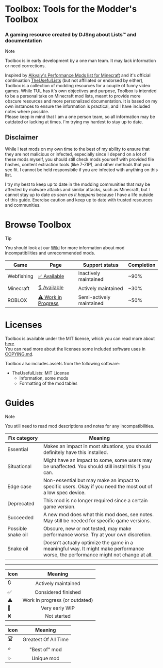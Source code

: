 # Toolbox: Tools for the Modder's Toolbox
### A gaming resource created by DJSng about Lists™ and documentation

> [!NOTE]  
> Toolbox is in early development by a one man team. It may lack information or need corrections.


Inspired by [Alkyaly's Performance Mods list for Minecraft](https://web.archive.org/web/20211201121958/https://gist.github.com/alkyaly/02830c560d15256855bc529e1e232e88) and it's official continuation [TheUsefulLists](https://github.com/TheUsefulLists/UsefulMods) (but not affiliated or endorsed by either), Toolbox is a collection of modding resources for a couple of funny video games. While TUL has it's own objectives and purpose, Toolbox is intended to be a personal take on Minecraft mod lists, meant to provide more obscure resources and more personalized documentation. It is based on my own instances to ensure the information is practical, and I have included notes where possible.  
Please keep in mind that I am a one person team, so all information may be outdated or lacking at times. I'm trying my hardest to stay up to date.

## Disclaimer
<!-- TUL did this, maybe it's best i do this too. Idk if Kevsky is cool with me pretty much copying his homework though -->
While I test mods on my own time to the best of my ability to ensure that they are not malicious or infected, especially since I depend on a lot of these mods myself, you should still check mods yourself with provided file hashes, content extraction tools (like 7-ZIP), and other methods that you see fit. I cannot be held responsibile if you are infected with anything on this list.

I try my best to keep up to date in the modding communities that may be affected by malware attacks and similar attacks, such as Minecraft, but I cannot stay up to date *as soon as it happens* because I have a life outside of this guide. Exercise caution and keep up to date with trusted resources and communities.

# Browse Toolbox
> [!TIP]
> You should look at our [Wiki](https://github.com/DJSng-Toolbox/Toolbox/wiki) for more information about mod incompatibilities and unrecommended mods.

| Game | Page | Support status | Completion |
| --- | --- | --- | --- |
| Webfishing | [✅ Available](webfish/README.md) | Inactively maintained | ~90% |
| Minecraft | [🔃 Available](mc/README.md) | Actively maintained | ~30% |
| ROBLOX | [⚠ Work in Progress](rblx/README.md) | Semi-actively maintained | ~50% |

# Licenses
Toolbox is available under the MIT license, which you can read more about [here](LICENSE).   
You can read more about the licenses some included software uses in [COPYING.md](COPYING.md).    

Toolbox also includes assets from the following software:  
- TheUsefulLists: MIT License
   - Information, some mods
   - Formatting of the mod tables

# Guides
> [!NOTE]
> You still need to read mod descriptions and notes for any incompatibilities.

| Fix category | Meaning |
| --- | --- |
| Essential | Makes an impact in most situations, you should definitely have this installed. |
| Situational | Might have an impact to some, some users may be unaffected. You should still install this if you can. |
| Edge case | Non-essential but may make an impact to specific users. Okay if you need the most out of a low spec device. |
| Deprecated | This mod is no longer required since a certain game version. |
| Succeeded | A new mod does what this mod does, see notes. May still be needed for specific game versions. |
| Possible snake oil | Obscure, new or not tested, may make performance worse. Try at your own discretion. |
| Snake oil | Doesn't actually optimize the game in a meaningful way. It might make performance worse, the performance might not change at all. |

***

| Icon | Meaning |
| --- | :---: |
| 🔃 | Actively maintained |
| ✅ | Considered finished |
| ⚠ | Work in progress (or outdated) |
| 🚧 | Very early WIP |
| ❌ | Not started |

| Icon | Meaning |
| --- | :---: |
| 🏆 | Greatest Of All Time |
| ⭐ | "Best of" mod |
| ✨ | Unique mod |
